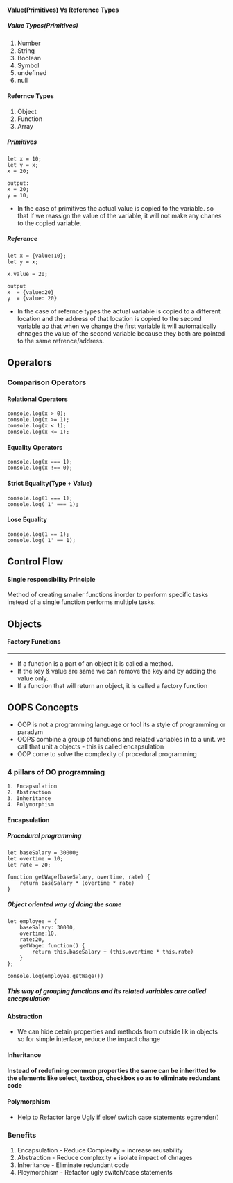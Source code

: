 #### Value(Primitives) Vs Reference Types

##### Value Types(Primitives)
1. Number
2. String
3. Boolean
4. Symbol
5. undefined
6. null

#### Refernce Types
1. Object
2. Function
3. Array

##### Primitives
```
let x = 10;
let y = x;
x = 20;

output:
x = 20;
y = 10;
```
* In the case of primitives the actual value is copied to the variable. so that if we reassign the value of the variable, it will not make any chanes to the  copied variable.

##### Reference
```
let x = {value:10};
let y = x;

x.value = 20;

output
x  = {value:20}
y  = {value: 20}
```

* In the case of refernce types the actual variable is copied to a different location and the address of that location is copied to the second variable ao that when we change the first variable it will automatically chnages the value of the second variable because they both are pointed to the same refrence/address.

## Operators
### Comparison Operators

#### Relational Operators
```
console.log(x > 0);
console.log(x >= 1);
console.log(x < 1);
console.log(x <= 1);
```

#### Equality Operators
```
console.log(x === 1);
console.log(x !== 0);
```
#### Strict Equality(Type + Value)
```
console.log(1 === 1); 
console.log('1' === 1);
```

#### Lose Equality
```
console.log(1 == 1);
console.log('1' == 1);
```

## Control Flow
#### Single responsibility Principle
Method of creating smaller functions inorder to perform specific tasks instead of a single function performs multiple tasks.

## Objects
#### Factory Functions
------------
* If  a function is a part of an object it is called a method.
* If  the key & value are same we can remove the key and by adding the value only.
* If a function that will return an object, it is called a factory function

















## OOPS Concepts

* OOP is not a programming language or tool its a style of programming or paradym
* OOPS combine a group of functions and related variables in to a unit. we call that unit a objects - this is called encapsulation
* OOP come to solve the complexity of procedural programming

### 4 pillars of OO programming
    1. Encapsulation
    2. Abstraction
    3. Inheritance
    4. Polymorphism


####  Encapsulation

##### Procedural programming
```
let baseSalary = 30000;
let overtime = 10;
let rate = 20;

function getWage(baseSalary, overtime, rate) {
    return baseSalary * (overtime * rate)
}
```

##### Object oriented way of doing the same
```
let employee = {
    baseSalary: 30000,
    overtime:10,
    rate:20,
    getWage: function() {
        return this.baseSalary + (this.overtime * this.rate)
    }
};

console.log(employee.getWage())
```

##### This way of grouping functions and its related variables arre called encapsulation


#### Abstraction
* We can hide cetain properties and methods from outside lik in objects so for simple interface, reduce the impact change

#### Inheritance
#### Instead of redefining common properties the same can be inheritted to the elements like select, textbox, checkbox so as to eliminate redundant code

#### Polymorphism
* Help to Refactor large Ugly if else/ switch case statements eg:render()


### Benefits
1. Encapsulation    - Reduce Complexity + increase reusability
2. Abstraction      - Reduce complexity + isolate impact of chnages
3. Inheritance      - Eliminate redundant code
4. Ploymorphism     - Refactor ugly switch/case statements


